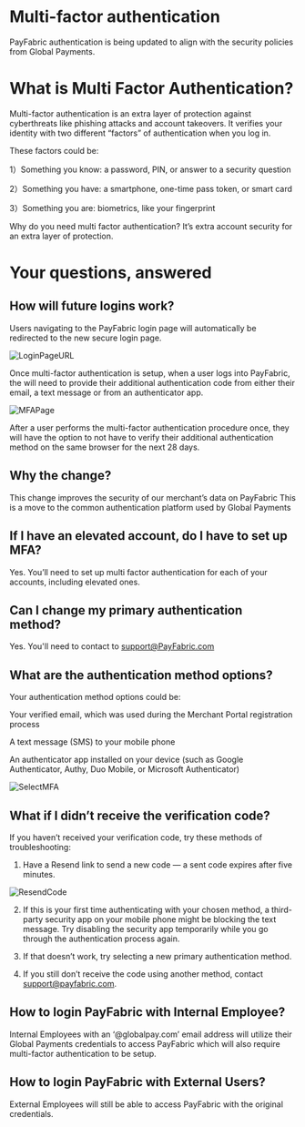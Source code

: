 # Multi-factor authentication
PayFabric authentication is being updated to align with the security policies from Global Payments. 

# What is Multi Factor Authentication?
Multi-factor authentication is an extra layer of protection against cyberthreats like phishing attacks and account takeovers. It verifies your identity with two different “factors” of authentication when you log in. 

These factors could be:

1）Something you know: a password, PIN, or answer to a security question

2）Something you have: a smartphone, one-time pass token, or smart card

3）Something you are: biometrics, like your fingerprint

Why do you need multi factor authentication? It’s extra account security for an extra layer of protection.

# Your questions, answered
## How will future logins work?

Users navigating to the PayFabric login page will automatically be redirected to the new secure login page.

![LoginPageURL](https://github.com/PayFabric/Portal/blob/master/PayFabric/Sections/Screenshots/LoginPageURL.png)

Once multi-factor authentication is setup, when a user logs into PayFabric, the will need to provide their additional authentication code from either their email, a text message or from an authenticator app. 

![MFAPage](https://github.com/PayFabric/Portal/blob/master/PayFabric/Sections/Screenshots/MFAPage.png)

After a user performs the multi-factor authentication procedure once, they will have the option to not have to verify their additional authentication method on the same browser for the next 28 days.

## Why the change?

This change improves the security of our merchant’s data on PayFabric
This is a move to the common authentication platform used by Global Payments

## If I have an elevated account, do I have to set up MFA?
Yes. You’ll need to set up multi factor authentication for each of your accounts, including elevated ones.

## Can I change my primary authentication method?
Yes. You'll need to contact to support@PayFabric.com 

## What are the authentication method options?
Your authentication method options could be:

Your verified email, which was used during the Merchant Portal registration process

A text message (SMS) to your mobile phone 

An authenticator app installed on your device (such as Google Authenticator, Authy, Duo Mobile, or Microsoft Authenticator)

![SelectMFA](https://github.com/PayFabric/Portal/blob/master/PayFabric/Sections/Screenshots/SelectMFA.png) 

## What if I didn’t receive the verification code?

If you haven’t received your verification code, try these methods of troubleshooting:

1) Have a Resend link to send a new code — a sent code expires after five minutes. 

![ResendCode](https://github.com/PayFabric/Portal/blob/master/PayFabric/Sections/Screenshots/ResendCode.png)

2) If this is your first time authenticating with your chosen method, a third-party security app on your mobile phone might be blocking the text message. Try disabling the security app temporarily while you go through the authentication process again. 

3) If that doesn’t work, try selecting a new primary authentication method. 

4) If you still don’t receive the code using another method, contact support@payfabric.com.

## How to login PayFabric with Internal Employee?

Internal Employees with an ‘@globalpay.com’ email address will utilize their Global Payments credentials to access PayFabric which will also require multi-factor authentication to be setup. 

## How to login PayFabric with External Users?

External Employees will still be able to access PayFabric with the original credentials.



